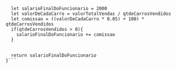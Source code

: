 ```function calculaSalario(qtdeCarrosVendidos, valorTotalVendas) {
  let salarioFinalDoFuncionario = 2000
  let valorDeCadaCarro = valorTotalVendas / qtdeCarrosVendidos
  let comissao = ((valorDeCadaCarro * 0.05) + 100) * qtdeCarrosVendidos
  if(qtdeCarrosVendidos > 0){
    salarioFinalDoFuncionario += comissao
  }
  
  
  return salarioFinalDoFuncionario
}```